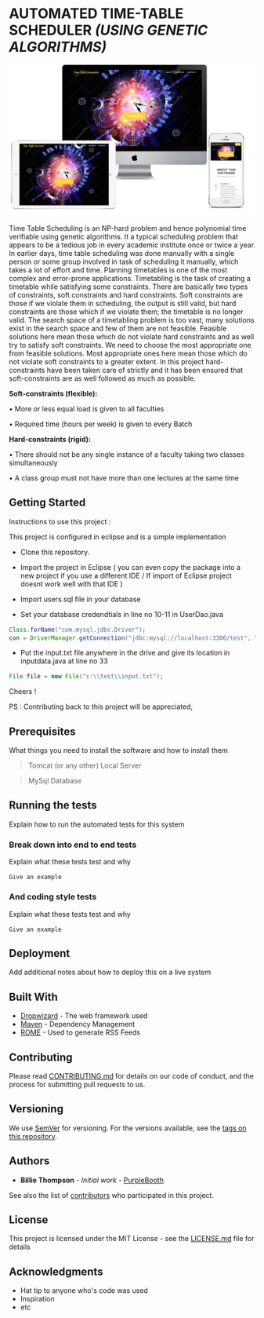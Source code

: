 # **AUTOMATED TIME-TABLE SCHEDULER** *(USING GENETIC ALGORITHMS)*

![Preview](/readme-images/preview.png)

Time Table Scheduling is an NP-hard problem and hence polynomial time verifiable using genetic algorithms. It a typical scheduling problem that appears to be a tedious job in every academic institute once or twice a year. In earlier days, time table scheduling was done manually with a single person or some group involved in task of scheduling it manually, which takes a lot of effort and time. Planning timetables is one of the most complex and error-prone applications.
Timetabling is the task of creating a timetable while satisfying some constraints. There are basically two types of constraints, soft constraints and hard constraints. Soft constraints are those if we violate them in scheduling, the output is still valid, but hard constraints are those which if we violate them; the timetable is no longer valid. The search space of a timetabling problem is too vast, many solutions exist in the search space and few of them are not feasible. Feasible solutions here mean those which do not violate hard constraints and as well try to satisfy soft constraints. We need to choose the most appropriate one from feasible solutions. Most appropriate ones here mean those which do not violate soft constraints to a greater extent. In this project hard-constraints have been taken care of strictly and it has been ensured that soft-constraints are as well followed as much as possible.

**Soft-constraints (flexible):**

•	More or less equal load is given to all faculties

•	Required time (hours per week) is given to every Batch

**Hard-constraints (rigid):**

•	There should not be any single instance of a faculty taking two classes simultaneously

•	A class group must not have more than one lectures at the same time

## Getting Started

Instructions to use this project :

This project is configured in eclipse and is a simple implementation

* Clone this repository.

* Import the project in Eclipse ( you can even copy the package into a new project if you use a different IDE / If import of Eclipse project doesnt work well with that IDE )

* Import users.sql file in your database

* Set your database credendtials in line no 10-11 in UserDao.java 
```java
Class.forName("com.mysql.jdbc.Driver");
con = DriverManager.getConnection("jdbc:mysql://localhost:3306/test", "", "");
```	    

* Put the input.txt file anywhere in the drive and give its location in inputdata.java at line no 33
```java
File file = new File("c:\\test\\input.txt");
```

Cheers !

PS : Contributing back to this project will be appreciated,

## Prerequisites

What things you need to install the software and how to install them

> Tomcat (or any other) Local Server

> MySql Database

## Running the tests

Explain how to run the automated tests for this system

### Break down into end to end tests

Explain what these tests test and why

```
Give an example
```

### And coding style tests

Explain what these tests test and why

```
Give an example
```

## Deployment

Add additional notes about how to deploy this on a live system

## Built With

* [Dropwizard](http://www.dropwizard.io/1.0.2/docs/) - The web framework used
* [Maven](https://maven.apache.org/) - Dependency Management
* [ROME](https://rometools.github.io/rome/) - Used to generate RSS Feeds

## Contributing

Please read [CONTRIBUTING.md](https://gist.github.com/PurpleBooth/b24679402957c63ec426) for details on our code of conduct, and the process for submitting pull requests to us.

## Versioning

We use [SemVer](http://semver.org/) for versioning. For the versions available, see the [tags on this repository](https://github.com/your/project/tags). 

## Authors

* **Billie Thompson** - *Initial work* - [PurpleBooth](https://github.com/PurpleBooth)

See also the list of [contributors](https://github.com/your/project/contributors) who participated in this project.

## License

This project is licensed under the MIT License - see the [LICENSE.md](LICENSE.md) file for details

## Acknowledgments

* Hat tip to anyone who's code was used
* Inspiration
* etc
